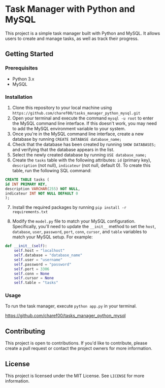 # Task Manager with Python and MySQL

This project is a simple task manager built with Python and MySQL. It allows users to create and manage tasks, as well as track their progress.

## Getting Started

### Prerequisites

- Python 3.x
- MySQL

### Installation

1. Clone this repository to your local machine using `https://github.com/charef00/tasks_manager_python_mysql.git`
2. Open your terminal and execute the command `mysql -u root` to enter the MySQL command line interface. If this doesn't work, you may need to add the MySQL environment variable to your system.
3. Once you're in the MySQL command line interface, create a new database by running `CREATE DATABASE database_name;`
4. Check that the database has been created by running `SHOW DATABASES;` and verifying that the database appears in the list.
5. Select the newly created database by running `USE database_name;`
6. Create the `tasks` table with the following attributes: `id` (primary key), `description` (not null), `indicateur` (not null, default 0). To create this table, run the following SQL command:

```sql
CREATE TABLE tasks (
id INT PRIMARY KEY,
description VARCHAR(255) NOT NULL,
indicateur INT NOT NULL DEFAULT 0
);

```
7. Install the required packages by running `pip install -r requirements.txt` 

8. Modify the `model.py` file to match your MySQL configuration. Specifically, you'll need to update the `__init__` method to set the `host`, `database`, `user`, `password`, `port`, `conn`, `cursor`, and `table` variables to match your MySQL setup. For example:

```python
def __init__(self):
    self.host = "localhost"
    self.database = "database_name"
    self.user = "username"
    self.password = "password"
    self.port = 3306
    self.conn = None
    self.cursor = None
    self.table = "tasks"

```

### Usage

To run the task manager, execute `python app.py` in your terminal.

https://github.com/charef00/tasks_manager_python_mysql

## Contributing

This project is open to contributions. If you'd like to contribute, please create a pull request or contact the project owners for more information.

## License

This project is licensed under the MIT License. See `LICENSE` for more information.
